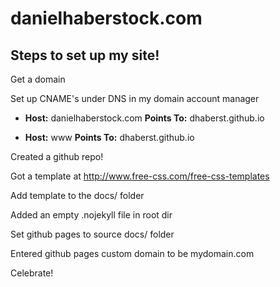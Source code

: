 # danielhaberstock.com


## Steps to set up my site!
Get a domain

Set up CNAME's under DNS in my domain account manager

- **Host:** danielhaberstock.com **Points To:** dhaberst.github.io

- **Host:** www **Points To:** dhaberst.github.io

Created a github repo!

Got a template at http://www.free-css.com/free-css-templates

Add template to the docs/ folder

Added an empty .nojekyll file in root dir

Set github pages to source docs/ folder

Entered github pages custom domain to be mydomain.com

Celebrate!



